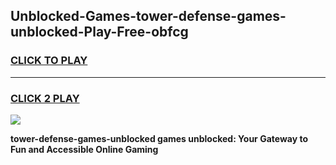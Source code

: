 
## Unblocked-Games-tower-defense-games-unblocked-Play-Free-obfcg
<h3>
<a href="https://premium76.site?title=tower-defense-games-unblocked&ref=18A">CLICK TO PLAY</a></h3>
<hr>

<h3>
<a href="https://premium76.site?title=tower-defense-games-unblocked&ref=18A">CLICK 2 PLAY</a>
  
</h3>

<a href="https://premium76.site?title=tower-defense-games-unblocked&ref=18A"><img src="https://clearcache.store/games.png"></a>


**tower-defense-games-unblocked games unblocked: Your Gateway to Fun and Accessible Online Gaming**
